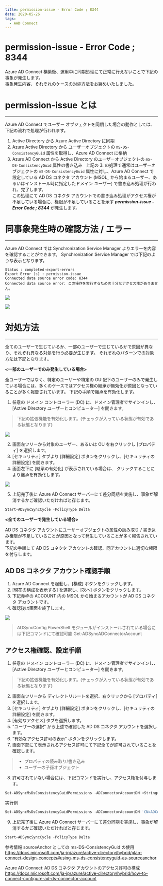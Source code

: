 ```yaml
---
title: permission-issue - Error Code ; 8344
date: 2020-05-26
tags:
  - AAD Connect
---
```


# permission-issue - Error Code ; 8344

Azure AD Connect 構築後、運用中に同期処理にて正常に行えないことで下記の事象が発生します。  
事象発生内容、それぞれのケースの対処方法をお纏めいたしました。

# permission-issue とは
--------------------

Azure AD Connect でユーザー オブジェクトを同期した場合の動作としては、下記の流れで処理が行われます。

1. Active Directory から Azure Active Directory に同期
2. Azure Active Directory から ユーザーオブジェクトの `mS-DS-ConsistencyGuid` 属性を取得し、Azure AD Connect に格納
3. Azure AD Connect から Active Directory のユーザーオブジェクトの `mS-DS-ConsistencyGuid` 属性の書き込み
 
上記の 3. の処理で通常はユーザーオブジェクトの `mS-DS-ConsistencyGuid` 属性に対し、Azure AD Connect で設定している AD DS コネクタ アカウント (MSOL_ から始まるユーザー、あるいはインストール時に指定したドメイン ユーザー) で書き込み処理が行われ、完了します。  
この処理にて AD DS コネクタ アカウントでの書き込み処理がアクセス権が不足している場合に、権限が不足していることを示す ***permission-issue - Error Code ; 8344*** が発生します。
 
# 同事象発生時の確認方法 / エラー
--------------------
Azure AD Connect では Synchronization Service Manager よりエラーを内容を確認することができます。
Synchronization Service Manager では下記のような表示となります。

    Status : completed-export-errors 
    Export Error (s) : permission-issue
    Connected data source error code: 8344
    Connected data source error: この操作を実行するための十分なアクセス権がありません。

![](./error-code-8344/1-SyncManagerHilignt.png)

![](./error-code-8344/2-Property.png)


# 対処方法
--------------------
全てのユーザーで生じているか、一部のユーザーで生じているかで原因が異なり、それぞれ異なる対処を行う必要が生じます。
それぞれのパターンでの対象方法は下記となります。

**<一部のユーザーでのみ発生している場合>**

全ユーザーではなく、特定のユーザーや特定の OU 配下のユーザーのみで発生している場合には、多くのケースではアクセス権の継承が無効化が原因となっていることが多く報告されています。
下記の手順で継承を有効化します。

1. 任意の ドメイン コントローラー  (DC) に、ドメイン管理者でサインインし、\[Active Directory ユーザーとコンピューター\] を開きます。

> 下記の拡張機能を有効化します。(チェックが入っている状態が有効である状態となります)

![](./error-code-8344/3-ADUC.png)

2. 画面左ツリーから対象のユーザー、あるいは OU を右クリックし \[プロパティ\] を選択します。
3. \[セキュリティ\] タブより \[詳細設定\] ボタンをクリックし、\[セキュリティの詳細設定\] を開きます。
4. 画面左下に \[継承の有効化\] が表示されている場合は、 クリックすることにより継承を有効化します。

![](./error-code-8344/4-SecDetail.png)

5. 上記完了後に Azure AD Connect サーバーにて差分同期を実施し、事象が解消するかご確認いただければと存じます。

``` PowerShell
Start-ADSyncSyncCycle -PolicyType Delta
```

**<全てのユーザーで発生している場合>**

AD DS コネクタ アカウントにユーザーオブジェクトの属性の読み取り / 書き込み権限が不足していることが原因となって発生していることが多く報告されています。  
下記の手順にて AD DS コネクタ アカウントの確認、同アカウントに適切な権限を付与します。

AD DS コネクタ アカウント確認手順
--------------------
1. Azure AD Connect を起動し、\[構成\] ボタンをクリックします。
2. \[現在の構成を表示する\] を選択し、\[次へ\] ボタンをクリックします。
3. 下記赤枠の ACCOUNT 内の MSOL から始まるアカウントが AD DS コネクタ アカウントです。
4. 確認後は画面を終了します。

![](./error-code-8344/5-CheckPoint.jpg)

>ADSyncConfig PowerShell モジュールがインストールされている場合には下記コマンドにて確認可能
> Get-ADSyncADConnectorAccount 


アクセス権確認、設定手順
--------------------
1. 任意の ドメイン コントローラー  (DC) に、ドメイン管理者でサインインし、\[Active Directory ユーザーとコンピューター\] を開きます。
> 下記の拡張機能を有効化します。(チェックが入っている状態が有効である状態となります)
2. 画面左ツリーから ディレクトリルートを選択、右クリックから \[プロパティ\] を選択します。
3. \[セキュリティ\] タブより \[詳細設定\] ボタンをクリックし、\[セキュリティの詳細設定\] を開きます。
4. \[有効なアクセス\] タブを選択します。
5. "ユーザーの選択" から上述で確認した AD DS コネクタ アカウントを選択します。
6. "有効なアクセス許可の表示" ボタンをクリックします。
7. 画面下部にて表示されるアクセス許可にて下記全てが許可されていることを確認します。
>  - プロパティの読み取り/書き込み
>  - ユーザーの子孫オブジェクト
8. 許可されていない場合には、下記コマンドを実行し、アクセス権を付与します。

``` PowerShell
Set-ADSyncMsDsConsistencyGuidPermissions -ADConnectorAccountDN <String> [-ADobjectDN <String>] [<CommonParameters>]
```

実行例 

``` PowerShell
Set-ADSyncMsDsConsistencyGuidPermissions -ADConnectorAccountDN 'CN=ADConnector,OU=AzureAD,DC=Contoso,DC=com'
```

9. 上記完了後に Azure AD Connect サーバーにて差分同期を実施し、事象が解消するかご確認いただければと存じます。

``` PowerShell
Start-ADSyncSyncCycle -PolicyType Delta
```

参考情報
sourceAnchor としての ms-DS-ConsistencyGuid の使用
<https://docs.microsoft.com/ja-jp/azure/active-directory/hybrid/plan-connect-design-concepts#using-ms-ds-consistencyguid-as-sourceanchor>

Azure AD Connect: AD DS コネクタ アカウントのアクセス許可の構成
<https://docs.microsoft.com/ja-jp/azure/active-directory/hybrid/how-to-connect-configure-ad-ds-connector-account>
